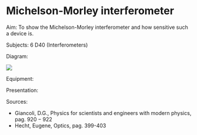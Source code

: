 # Michelson-Morley interferometer 

Aim: To show the Michelson-Morley interferometer and how sensitive such a device is.

Subjects: 6 D40 (Interferometers)

Diagram:

![](https://cdn.mathpix.com/cropped/2024_06_24_a992ce0e337ecb6b2e4eg-1.jpg?height=1317&width=1198&top_left_y=469&top_left_x=561)

Equipment:

Presentation:

Sources:

- Giancoli, D.G., Physics for scientists and engineers with modern physics, pag. $920-922$
- Hecht, Eugene, Optics, pag. 399-403

